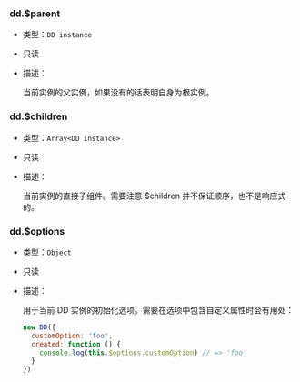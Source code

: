 ### dd.$parent

- 类型：`DD instance`

- 只读

- 描述：

  当前实例的父实例，如果没有的话表明自身为根实例。

### dd.$children
- 类型：`Array<DD instance>`

- 只读

- 描述：

  当前实例的直接子组件。需要注意 $children 并不保证顺序，也不是响应式的。

### dd.$options
- 类型：`Object`

- 只读

- 描述：

  用于当前 DD 实例的初始化选项。需要在选项中包含自定义属性时会有用处：
  ```js
  new DD({
    customOption: 'foo',
    created: function () {
      console.log(this.$options.customOption) // => 'foo'
    }
  })
  ```